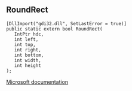 ## RoundRect

```
[DllImport("gdi32.dll", SetLastError = true)]
public static extern bool RoundRect(
   IntPtr hdc,
   int left,
   int top,
   int right,
   int bottom,
   int width,
   int height
);
```

[Microsoft documentation](https://docs.microsoft.com/en-us/windows/win32/api/wingdi/nf-wingdi-roundrect)
